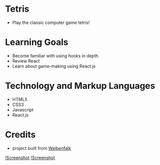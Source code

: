 # Tetris
* Play the classic computer game tetris!

# Learning Goals
* Become familiar with using hooks in depth
* Review React
* Learn about game-making using React.js

# Technology and Markup Languages

* HTML5
* CSS3
* Javascript
* React.js

# Credits
* project built from [Weibenfalk](https://weibenfalk.teachable.com/courses/658431/lectures/11734038)

[!Screenshot](game.png)
[!Screenshot](over.png)
